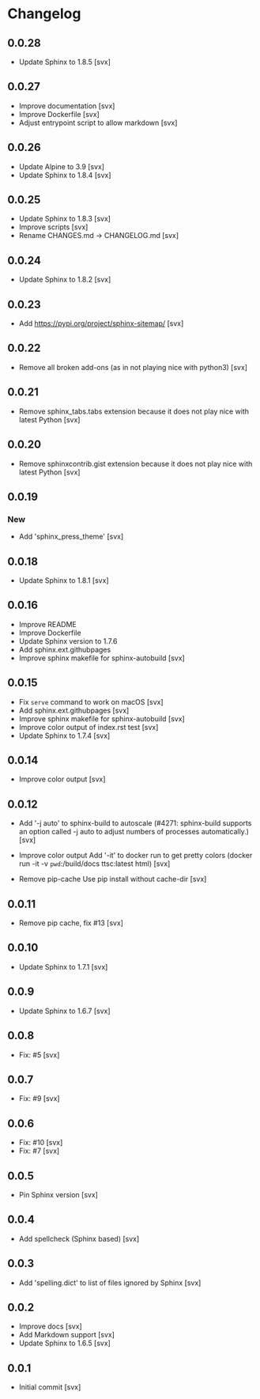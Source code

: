 # Changelog

## 0.0.28

* Update Sphinx to 1.8.5 [svx]

## 0.0.27

* Improve documentation [svx]
* Improve Dockerfile [svx]
* Adjust entrypoint script to allow markdown [svx]

## 0.0.26

* Update Alpine to 3.9 [svx]
* Update Sphinx to 1.8.4 [svx]

## 0.0.25

* Update Sphinx to 1.8.3 [svx]
* Improve scripts [svx]
* Rename CHANGES.md -> CHANGELOG.md [svx]

## 0.0.24

* Update Sphinx to 1.8.2
  [svx]

## 0.0.23

* Add https://pypi.org/project/sphinx-sitemap/
  [svx]

## 0.0.22

* Remove all broken add-ons (as in not playing nice with python3)
  [svx]

## 0.0.21

* Remove sphinx_tabs.tabs extension because it does not play nice with latest Python
  [svx]

## 0.0.20

* Remove sphinxcontrib.gist extension because it does not play nice with latest Python
  [svx]


## 0.0.19

### New

* Add 'sphinx_press_theme'
  [svx]

## 0.0.18

* Update Sphinx to 1.8.1
  [svx]

## 0.0.16

* Improve README
* Improve Dockerfile
* Update Sphinx version to 1.7.6
* Add sphinx.ext.githubpages
* Improve sphinx makefile for sphinx-autobuild
  [svx]

## 0.0.15

* Fix ``serve`` command to work on macOS [svx]
* Add sphinx.ext.githubpages [svx]
* Improve sphinx makefile for sphinx-autobuild [svx]
* Improve color output of index.rst test [svx]
* Update Sphinx to 1.7.4 [svx]

## 0.0.14

* Improve color output [svx]

## 0.0.12

* Add '-j auto' to sphinx-build to autoscale
  (#4271: sphinx-build supports an option called -j auto to adjust numbers
  of processes automatically.)
  [svx]

* Improve color output
  Add '-it' to docker run to get pretty colors
  (docker run -it -v `pwd`:/build/docs ttsc:latest html)
  [svx]

* Remove pip-cache
  Use pip install without cache-dir
  [svx]

## 0.0.11

* Remove pip cache, fix #13 [svx]

## 0.0.10

* Update Sphinx to 1.7.1 [svx]

## 0.0.9

* Update Sphinx to 1.6.7 [svx]

## 0.0.8

* Fix: #5 [svx]

## 0.0.7

* Fix: #9 [svx]

## 0.0.6

* Fix: #10 [svx]
* Fix: #7 [svx]

## 0.0.5

* Pin Sphinx version [svx]

## 0.0.4

* Add spellcheck (Sphinx based) [svx]

## 0.0.3

* Add 'spelling.dict' to list of files ignored by Sphinx [svx]

## 0.0.2

* Improve docs [svx]
* Add Markdown support [svx]
* Update Sphinx to 1.6.5 [svx]

## 0.0.1

* Initial commit [svx]
